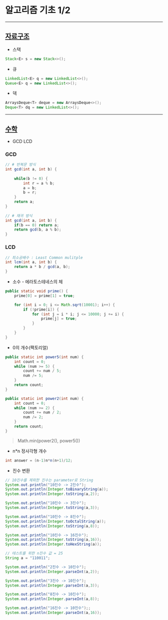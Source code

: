 # 알고리즘 기초 1/2
---------------------------------------------------------------------------------------
## [자료구조](https://github.com/kazean/algorithm/tree/main/README/data_structure)
- 스택
```java
Stack<E> s = new Stack<>();
```
- 큐
```java
LinkedList<E> q = new LinkedList<>();
Queue<E> q = new LinkedList<>();
```
- 덱
```java
ArraysDeque<T> deque = new ArraysDeque<>();
Deque<T> dq = new LinkedList<>();
```
---------------------------------------------------------------------------------------
## [수학](https://github.com/kazean/algorithm/tree/main/README/math)
- GCD LCD
### GCD
```java
// # 반복문 방식
int gcd(int a, int b) {
	
	while(b != 0) {
		int r = a % b;
		a = b;
		b = r;
	}
	return a;
}
 
// # 재귀 방식
int gcd(int a, int b) {
	if(b == 0) return a;
	return gcd(b, a % b);
}
```
### LCD
```java
// 최소공배수 : Least Common mulitple
int lcm(int a, int b) {
	return a * b / gcd(a, b);
}
```
- 소수 - 에라토스테네스의 체
```java
public static void prime() {
    prime[0] = prime[1] = true;

    for (int i = 0; i <= Math.sqrt(10001); i++) {
        if (!prime[i]) {
            for (int j = i * i; j <= 10000; j += i) {
                prime[j] = true;
            }
        }
    }
}
```
- 0의 개수(팩토리얼)
```java
public static int power5(int num) {
    int count = 0;
    while (num >= 5) {
        count += num / 5;
        num /= 5;
    }
    return count;
}

public static int power2(int num) {
    int count = 0;
    while (num >= 2) {
        count += num / 2;
        num /= 2;
    }
    return count;
}
```
> Math.min(power2(), power5())
- n*n 정사각형 개수
```java
int answer = (n-1)n*n(n+1)/12;
```
- 진수 변환
```java
// 10진수를 제외한 진수는 parameter로 String
System.out.println("10진수 -> 2진수");
System.out.println(Integer.toBinaryString(a));
System.out.println(Integer.toString(a,2));

System.out.println("10진수 -> 3진수");
System.out.println(Integer.toString(a,3));

System.out.println("10진수 -> 8진수");
System.out.println(Integer.toOctalString(a));
System.out.println(Integer.toString(a,8));

System.out.println("10진수 -> 16진수");
System.out.println(Integer.toString(a,16));
System.out.println(Integer.toHexString(a));

// 테스트를 위한 n진수 값 = 25
String a = "110011";

System.out.println("2진수 -> 10진수");
System.out.println(Integer.parseInt(a,2));

System.out.println("3진수 -> 10진수");
System.out.println(Integer.parseInt(a,3));

System.out.println("8진수 -> 10진수");
System.out.println(Integer.parseInt(a,8));

System.out.println("16진수 -> 10진수");;
System.out.println(Integer.parseInt(a,16));
```